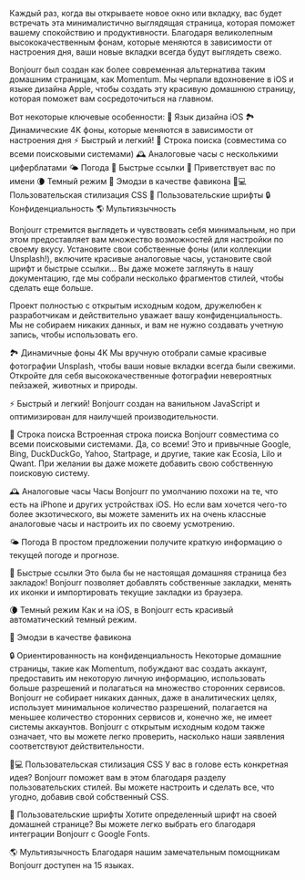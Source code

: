 Каждый раз, когда вы открываете новое окно или вкладку, вас будет встречать эта минималистично выглядящая страница, которая поможет вашему спокойствию и продуктивности. Благодаря великолепным высококачественным фонам, которые меняются в зависимости от настроения дня, ваши новые вкладки всегда будут выглядеть свежо.

Bonjourr был создан как более современная альтернатива таким домашним страницам, как Momentum. Мы черпали вдохновение в iOS и языке дизайна Apple, чтобы создать эту красивую домашнюю страницу, которая поможет вам сосредоточиться на главном.

Вот некоторые ключевые особенности:
🍏 Язык дизайна iOS
🏞 Динамические 4K фоны, которые меняются в зависимости от настроения дня
⚡️ Быстрый и легкий!
🔎 Строка поиска (совместима со всеми поисковыми системами)
🕰 Аналоговые часы с несколькими циферблатами
🌤 Погода
🔗 Быстрые ссылки
👋 Приветствует вас по имени
🌘 Темный режим
🥖 Эмодзи в качестве фавикона
🧑💻 Пользовательская стилизация CSS
📝 Пользовательские шрифты
🔒 Конфиденциальность
🌎 Мультиязычность

Bonjourr стремится выглядеть и чувствовать себя минимальным, но при этом предоставляет вам множество возможностей для настройки по своему вкусу. Установите свои собственные фоны (или коллекции Unsplash!), включите красивые аналоговые часы, установите свой шрифт и быстрые ссылки... Вы даже можете заглянуть в нашу документацию, где мы собрали несколько фрагментов стилей, чтобы сделать еще больше.

Проект полностью с открытым исходным кодом, дружелюбен к разработчикам и действительно уважает вашу конфиденциальность. Мы не собираем никаких данных, и вам не нужно создавать учетную запись, чтобы использовать его.

🏞 Динамичные фоны 4K
Мы вручную отобрали самые красивые фотографии Unsplash, чтобы ваши новые вкладки всегда были свежими. Откройте для себя высококачественные фотографии невероятных пейзажей, животных и природы.

⚡️ Быстрый и легкий!
Bonjourr создан на ванильном JavaScript и оптимизирован для наилучшей производительности.

🔎 Строка поиска
Встроенная строка поиска Bonjourr совместима со всеми поисковыми системами. Да, со всеми! Это и привычные Google, Bing, DuckDuckGo, Yahoo, Startpage, и другие, такие как Ecosia, Lilo и Qwant. При желании вы даже можете добавить свою собственную поисковую систему.

🕰 Аналоговые часы
Часы Bonjourr по умолчанию похожи на те, что есть на iPhone и других устройствах iOS. Но если вам хочется чего-то более экзотического, вы можете заменить их на очень классные аналоговые часы и настроить их по своему усмотрению.

🌤 Погода
В простом предложении получите краткую информацию о текущей погоде и прогнозе.

🔗 Быстрые ссылки
Это была бы не настоящая домашняя страница без закладок! Bonjourr позволяет добавлять собственные закладки, менять их иконки и импортировать текущие закладки из браузера.

🌘 Темный режим
Как и на iOS, в Bonjourr есть красивый автоматический темный режим.

🥖 Эмодзи в качестве фавикона

🔒 Ориентированность на конфиденциальность
Некоторые домашние страницы, такие как Momentum, побуждают вас создать аккаунт, предоставить им некоторую личную информацию, использовать больше разрешений и полагаться на множество сторонних сервисов. Bonjourr не собирает никаких данных, даже в аналитических целях, использует минимальное количество разрешений, полагается на меньшее количество сторонних сервисов и, конечно же, не имеет системы аккаунтов. Bonjourr с открытым исходным кодом также означает, что вы можете легко проверить, насколько наши заявления соответствуют действительности.

🧑💻 Пользовательская стилизация CSS
У вас в голове есть конкретная идея? Bonjourr поможет вам в этом благодаря разделу пользовательских стилей. Вы можете настроить и сделать все, что угодно, добавив свой собственный CSS.

📝 Пользовательские шрифты
Хотите определенный шрифт на своей домашней странице? Вы можете легко выбрать его благодаря интеграции Bonjourr с Google Fonts.

🌎 Мультиязычность
Благодаря нашим замечательным помощникам Bonjourr доступен на 15 языках.
